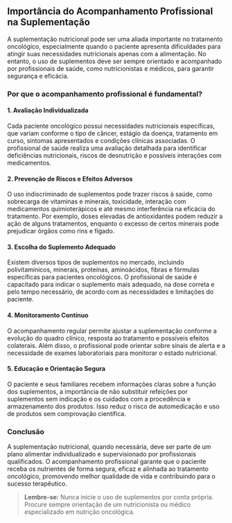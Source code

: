 ## Importância do Acompanhamento Profissional na Suplementação

A suplementação nutricional pode ser uma aliada importante no tratamento oncológico, especialmente quando o paciente apresenta dificuldades para atingir suas necessidades nutricionais apenas com a alimentação. No entanto, o uso de suplementos deve ser sempre orientado e acompanhado por profissionais de saúde, como nutricionistas e médicos, para garantir segurança e eficácia.

### Por que o acompanhamento profissional é fundamental?

#### 1. **Avaliação Individualizada**

Cada paciente oncológico possui necessidades nutricionais específicas, que variam conforme o tipo de câncer, estágio da doença, tratamento em curso, sintomas apresentados e condições clínicas associadas. O profissional de saúde realiza uma avaliação detalhada para identificar deficiências nutricionais, riscos de desnutrição e possíveis interações com medicamentos.

#### 2. **Prevenção de Riscos e Efeitos Adversos**

O uso indiscriminado de suplementos pode trazer riscos à saúde, como sobrecarga de vitaminas e minerais, toxicidade, interação com medicamentos quimioterápicos e até mesmo interferência na eficácia do tratamento. Por exemplo, doses elevadas de antioxidantes podem reduzir a ação de alguns tratamentos, enquanto o excesso de certos minerais pode prejudicar órgãos como rins e fígado.

#### 3. **Escolha do Suplemento Adequado**

Existem diversos tipos de suplementos no mercado, incluindo polivitamínicos, minerais, proteínas, aminoácidos, fibras e fórmulas específicas para pacientes oncológicos. O profissional de saúde é capacitado para indicar o suplemento mais adequado, na dose correta e pelo tempo necessário, de acordo com as necessidades e limitações do paciente.

#### 4. **Monitoramento Contínuo**

O acompanhamento regular permite ajustar a suplementação conforme a evolução do quadro clínico, resposta ao tratamento e possíveis efeitos colaterais. Além disso, o profissional pode orientar sobre sinais de alerta e a necessidade de exames laboratoriais para monitorar o estado nutricional.

#### 5. **Educação e Orientação Segura**

O paciente e seus familiares recebem informações claras sobre a função dos suplementos, a importância de não substituir refeições por suplementos sem indicação e os cuidados com a procedência e armazenamento dos produtos. Isso reduz o risco de automedicação e uso de produtos sem comprovação científica.

### Conclusão

A suplementação nutricional, quando necessária, deve ser parte de um plano alimentar individualizado e supervisionado por profissionais qualificados. O acompanhamento profissional garante que o paciente receba os nutrientes de forma segura, eficaz e alinhada ao tratamento oncológico, promovendo melhor qualidade de vida e contribuindo para o sucesso terapêutico.

> **Lembre-se:** Nunca inicie o uso de suplementos por conta própria. Procure sempre orientação de um nutricionista ou médico especializado em nutrição oncológica.
